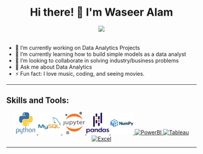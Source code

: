 <h1 align="center">Hi there! 👋 I'm Waseer Alam</h1>
<div id="header" align="center">
  <img src="https://media.giphy.com/media/M9gbBd9nbDrOTu1Mqx/giphy.gif" width="100"/>
  <div id="badges">
    <!-- Your badges go here -->
  </div>
  <img src="https://komarev.com/ghpvc/?username=TelRich&style=flat-square&color=blue" alt=""/>
</div>

- 🔭 I’m currently working on Data Analytics Projects
- 🌱 I’m currently learning how to build simple models as a data analyst
- 👯 I’m looking to collaborate in solving industry/business problems
- 💬 Ask me about Data Analytics
- ⚡ Fun fact: I love music, coding, and seeing movies.

---

## Skills and Tools:
<div>
  <p align="center">
    <a href="https://www.python.org/" target="_blank" rel="noreferrer">
      <img src="https://github.com/devicons/devicon/blob/master/icons/python/python-original-wordmark.svg" title="Python" alt="Python" width="60" height="60"/>
    </a>
    <a href="https://www.mysql.com/" target="_blank" rel="noreferrer">
      <img src="https://github.com/devicons/devicon/blob/master/icons/mysql/mysql-original-wordmark.svg" title="MySQL"  alt="MySQL" width="60" height="60"/>
    </a>
    <a href="https://jupyter.org/" target="_blank" rel="noreferrer">
      <img src="https://github.com/devicons/devicon/blob/master/icons/jupyter/jupyter-original-wordmark.svg" title="Jupyter" alt="Jupyter" width="60" height="60"/>
    </a>
    <a href="https://pandas.pydata.org/" target="_blank" rel="noreferrer">
      <img src="https://github.com/devicons/devicon/blob/master/icons/pandas/pandas-original-wordmark.svg" title="Pandas" alt="Pandas" width="60" height="60"/>
    </a>
    <a href="https://numpy.org/" target="_blank" rel="noreferrer">
      <img src="https://github.com/devicons/devicon/blob/master/icons/numpy/numpy-original-wordmark.svg" title="Numpy" alt="Numpy" width="60" height="60"/>
    </a>
    <a href="https://www.microsoft.com/en-us/download/details.aspx?id=58494" target="_blank" rel="noreferrer">
      <img src="https://github.com/microsoft/PowerBI-Icons/blob/main/PNG/Desktop.png" title="PowerBI" alt="PowerBI" width="60" height="60"/>
    </a>
    <a href="https://www.tableau.com/" target="_blank" rel="noreferrer">
      <img src="https://upload.wikimedia.org/wikipedia/commons/4/46/Tableau_Logo.png" title="Tableau" alt="Tableau" width="60" height="60"/>
    </a>
    <a href="https://www.microsoft.com/en-us/microsoft-365/excel" target="_blank" rel="noreferrer">
      <img src="https://upload.wikimedia.org/wikipedia/commons/9/94/Microsoft_Excel_2013_logo.svg" title="Excel" alt="Excel" width="60" height="60"/>
    </a>
  </p>
</div>

---
